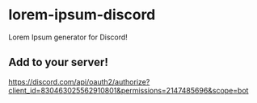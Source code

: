 # lorem-ipsum-discord
Lorem Ipsum generator for Discord!

## Add to your server!
https://discord.com/api/oauth2/authorize?client_id=830463025562910801&permissions=2147485696&scope=bot
